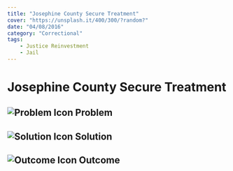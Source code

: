 ```yaml
---
title: "Josephine County Secure Treatment"
cover: "https://unsplash.it/400/300/?random?"
date: "04/08/2016"
category: "Correctional"
tags:
    - Justice Reinvestment
    - Jail 
---
```


# Josephine County Secure Treatment

## ![Problem Icon](https://github.com/google/material-design-icons/raw/master/alert/1x_web/ic_error_outline_black_48dp.png "Problem") Problem

## ![Solution Icon](https://github.com/google/material-design-icons/raw/master/action/1x_web/ic_lightbulb_outline_black_48dp.png "Solution") Solution

## ![Outcome Icon](https://github.com/google/material-design-icons/raw/master/action/1x_web/ic_view_list_black_48dp.png "Outcome") Outcome
